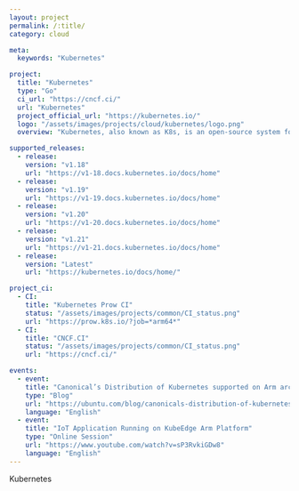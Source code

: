 ```yaml
---
layout: project
permalink: /:title/
category: cloud

meta:
  keywords: "Kubernetes"

project:
  title: "Kubernetes"
  type: "Go"
  ci_url: "https://cncf.ci/"
  url: "Kubernetes"
  project_official_url: "https://kubernetes.io/"
  logo: "/assets/images/projects/cloud/kubernetes/logo.png"
  overview: "Kubernetes, also known as K8s, is an open-source system for automating deployment, scaling, and management of containerized applications. It groups containers that make up an application into logical units for easy management and discovery. Kubernetes builds upon 15 years of experience of running production workloads at Google, combined with best-of-breed ideas and practices from the community."

supported_releases:
  - release:
    version: "v1.18"
    url: "https://v1-18.docs.kubernetes.io/docs/home"
  - release:
    version: "v1.19"
    url: "https://v1-19.docs.kubernetes.io/docs/home"
  - release:
    version: "v1.20"
    url: "https://v1-20.docs.kubernetes.io/docs/home"
  - release:
    version: "v1.21"
    url: "https://v1-21.docs.kubernetes.io/docs/home"
  - release:
    version: "Latest"
    url: "https://kubernetes.io/docs/home/"

project_ci:
  - CI:
    title: "Kubernetes Prow CI"
    status: "/assets/images/projects/common/CI_status.png"
    url: "https://prow.k8s.io/?job=*arm64*"
  - CI:
    title: "CNCF.CI"
    status: "/assets/images/projects/common/CI_status.png"
    url: "https://cncf.ci/"

events:
  - event:
    title: "Canonical’s Distribution of Kubernetes supported on Arm architecture"
    type: "Blog"
    url: "https://ubuntu.com/blog/canonicals-distribution-of-kubernetes-supported-on-arm-architecture"
    language: "English"
  - event:
    title: "IoT Application Running on KubeEdge Arm Platform"
    type: "Online Session"
    url: "https://www.youtube.com/watch?v=sP3RvkiGDw8"
    language: "English"
---
```


<p>Kubernetes</p>
